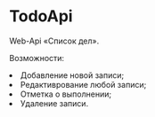 # TodoApi
<p>Web-Api «Список дел».</p>
<p>Возможности:</p>
<li>Добавление новой записи;
<li>Редактиврование любой записи;
<li>Отметка о выполнении;
<li>Удаление записи.
